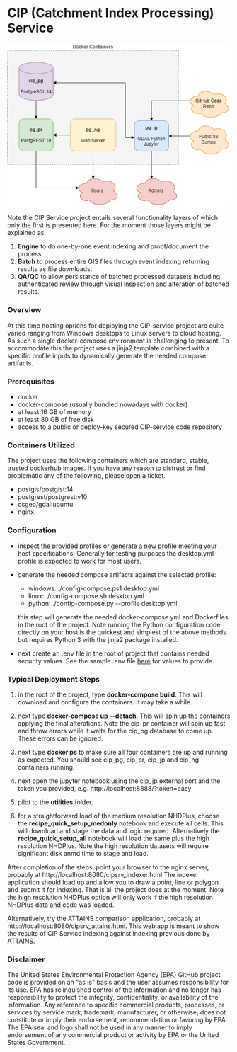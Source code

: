 # CIP (Catchment Index Processing) Service

![architecture.drawio.png](docs/architecture.drawio.png)

Note the CIP Service project entails several functionality layers of which only the first is presented here.  For the moment those layers might be explained as:

1. **Engine** to do one-by-one event indexing and proof/document the process.
2. **Batch** to process entire GIS files through event indexing returning results as file downloads.
3. **QA/QC** to allow persistance of batched processed datasets including authenticated review through visual inspection and alteration of batched results.

### Overview

At this time hosting options for deploying the CIP-service project are quite varied ranging from Windows desktops to Linux servers to cloud hosting.  As such a single docker-compose environment is challenging to present.  To accommodate this the project uses a jinja2 template combined with a specific profile inputs to dynamically generate the needed compose artifacts.  

### Prerequisites

- docker
- docker-compose (usually bundled nowadays with docker)
- at least 16 GB of memory
- at least 80 GB of free disk
- access to a public or deploy-key secured CIP-service code repository

### Containers Utilized

The project uses the following containers which are standard, stable, trusted dockerhub images.  If you have any reason to distrust or find problematic any of the following, please open a ticket.

- postgis/postgist:14
- postgrest/postgrest:v10
- osgeo/gdal:ubuntu
- nginx

### Configuration

- inspect the provided profiles or generate a new profile meeting your host specifications.  Generally for testing purposes the desktop.yml profile is expected to work for most users.

- generate the needed compose artifacts against the selected profile:
  - windows: ./config-compose.ps1 desktop.yml
  - linux:   ./config-compose.sh  desktop.yml
  - python:  ./config-compose.py --profile desktop.yml
  
  this step will generate the needed docker-compose.yml and Dockerfiles in the root of the project.  Note running the Python configuration code directly on your host is the quickest and simplest of the above methods but requires Python 3 with the jinja2 package installed.

- next create an .env file in the root of project that contains needed security values.  See the sample .env file [here](../profiles/env.example) for values to provide.

### Typical Deployment Steps

1. in the root of the project, type **docker-compose build**.  This will download and configure the containers.  It may take a while.

2. next type **docker-compose up --detach**.  This will spin up the containers applying the final alterations.  Note the cip_pr container will spin up fast and throw errors while it waits for the cip_pg database to come up.  These errors can be ignored.

3. next type **docker ps** to make sure all four containers are up and running as expected.  You should see cip_pg, cip_pr, cip_jp and cip_ng containers running.

4. next open the jupyter notebook using the cip_jp external port and the token you provided, e.g. http://localhost:8888/?token=easy

5. pilot to the **utilities** folder.

6. for a straightforward load of the medium resolution NHDPlus, choose the **recipe_quick_setup_medonly** notebook and execute all cells.  This will download and stage the data and logic required.  Alternatively the **recipe_quick_setup_all** notebook will load the same plus the high resolution NHDPlus.  Note the high resolution datasets will require significant disk anmd time to stage and load.

After completion of the steps, point your browser to the nginx server, probably at http://localhost:8080/cipsrv_indexer.html
The indexer application should load up and allow you to draw a point, line or polygon and submit it for indexing.  That is all the project does at the moment.  Note the high resolution NHDPlus option will only work if the high resolution NHDPlus data and code was loaded.

Alternatively, try the ATTAINS comparison application, probably at http://localhost:8080/cipsrv_attains.html.  This web app is meant to show the results of CIP Service indexing against indexing previous done by ATTAINS.

### Disclaimer

The United States Environmental Protection Agency (EPA) GitHub project code is provided on an "as is" basis and the user assumes responsibility for its use. EPA has relinquished control of the information and no longer has responsibility to protect the integrity, confidentiality, or availability of the information. Any reference to specific commercial products, processes, or services by service mark, trademark, manufacturer, or otherwise, does not constitute or imply their endorsement, recommendation or favoring by EPA. The EPA seal and logo shall not be used in any manner to imply endorsement of any commercial product or activity by EPA or the United States Government.
